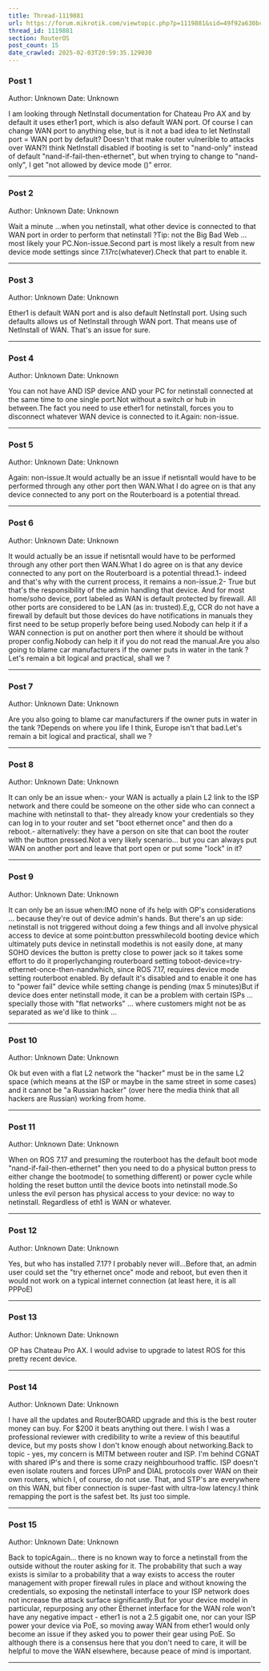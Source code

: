 ```yaml
---
title: Thread-1119881
url: https://forum.mikrotik.com/viewtopic.php?p=1119881&sid=49f92a630bc7970d8ca50523be880e8f#p1119881
thread_id: 1119881
section: RouterOS
post_count: 15
date_crawled: 2025-02-03T20:59:35.129030
---
```


### Post 1
Author: Unknown
Date: Unknown

I am looking through NetInstall documentation for Chateau Pro AX and by default it uses ether1 port, which is also default WAN port. Of course I can change WAN port to anything else, but is it not a bad idea to let NetInstall port = WAN port by default? Doesn't that make router vulnerible to attacks over WAN?I think NetInstall disabled if booting is set to "nand-only" instead of default "nand-if-fail-then-ethernet", but when trying to change to "nand-only", I get "not allowed by device mode ()" error.

---
### Post 2
Author: Unknown
Date: Unknown

Wait a minute ...when you netinstall, what other device is connected to that WAN port in order to perform that netinstall ?Tip: not the Big Bad Web ... most likely your PC.Non-issue.Second part is most likely a result from new device mode settings since 7.17rc(whatever).Check that part to enable it.

---
### Post 3
Author: Unknown
Date: Unknown

Ether1 is default WAN port and is also default NetInstall port. Using such defaults allows us of NetInstall through WAN port. That means use of NetInstall of WAN. That's an issue for sure.

---
### Post 4
Author: Unknown
Date: Unknown

You can not have AND ISP device AND your PC for netinstall connected at the same time to one single port.Not without a switch or hub in between.The fact you need to use ether1 for netinstall, forces you to disconnect whatever WAN device is connected to it.Again: non-issue.

---
### Post 5
Author: Unknown
Date: Unknown

Again: non-issue.It would actually be an issue if netisntall would have to be performed through any other port then WAN.What I do agree on is that any device connected to any port on the Routerboard is a potential thread.

---
### Post 6
Author: Unknown
Date: Unknown

It would actually be an issue if netisntall would have to be performed through any other port then WAN.What I do agree on is that any device connected to any port on the Routerboard is a potential thread.1- indeed and that's why with the current process, it remains a non-issue.2- True but that's the responsibility of the admin handling that device. And for most home/soho device, port labeled as WAN is default protected by firewall. All other ports are considered to be LAN (as in: trusted).E,g, CCR do not have a firewall by default but those devices do have notifications in manuals they first need to be setup properly before being used.Nobody can help it if a WAN connection is put on another port then where it should be without proper config.Nobody can help it if you do not read the manual.Are you also going to blame car manufacturers if the owner puts in water in the tank ?Let's remain a bit logical and practical, shall we ?

---
### Post 7
Author: Unknown
Date: Unknown

Are you also going to blame car manufacturers if the owner puts in water in the tank ?Depends on where you life I think, Europe isn't that bad.Let's remain a bit logical and practical, shall we ?

---
### Post 8
Author: Unknown
Date: Unknown

It can only be an issue when:- your WAN is actually a plain L2 link to the ISP network and there could be someone on the other side who can connect a machine with netinstall to that- they already know your credentials so they can log in to your router and set "boot ethernet once" and then do a reboot.- alternatively: they have a person on site that can boot the router with the button pressed.Not a very likely scenario...  but you can always put WAN on another port and leave that port open or put some "lock" in it?

---
### Post 9
Author: Unknown
Date: Unknown

It can only be an issue when:IMO none of ifs help with OP's considerations ... because they're out of device admin's hands. But there's an up side: netinstall is not triggered without doing a few things and all involve physical access to device at some point:button presswhilecold booting device which ultimately puts device in netinstall modethis is not easily done, at many SOHO devices the button is pretty close to power jack so it takes some effort to do it properlychanging routerboard setting toboot-device=try-ethernet-once-then-nandwhich, since ROS 7.17, requires device mode setting routerboot enabled. By default it's disabled and to enable it one has to "power fail" device while setting change is pending (max 5 minutes)But if device does enter netinstall mode, it can be a problem with certain ISPs ... specially those with "flat networks" ... where customers might not be as separated as we'd like to think ...

---
### Post 10
Author: Unknown
Date: Unknown

Ok but even with a flat L2 network the "hacker" must be in the same L2 space (which means at the ISP or maybe in the same street in some cases) and it cannot be "a Russian hacker" (over here the media think that all hackers are Russian) working from home.

---
### Post 11
Author: Unknown
Date: Unknown

When on ROS 7.17 and presuming the routerboot has the default boot mode "nand-if-fail-then-ethernet" then you need to do a physical button press to either change the bootmode( to something different) or power cycle while holding the reset button until the device boots into netinstall mode.So unless the evil person has physical access to your device: no way to netinstall. Regardless of eth1 is WAN or whatever.

---
### Post 12
Author: Unknown
Date: Unknown

Yes, but who has installed 7.17?  I probably never will...Before that, an admin user could set the "try ethernet once" mode and reboot, but even then it would not work on a typical internet connection (at least here, it is all PPPoE)

---
### Post 13
Author: Unknown
Date: Unknown

OP has Chateau Pro AX. I would advise to upgrade to latest ROS for this pretty recent device.

---
### Post 14
Author: Unknown
Date: Unknown

I have all the updates and RouterBOARD upgrade and this is the best router money can buy. For $200 it beats anything out there. I wish I was a professional reviewer with credibility to write a review of this beautiful device, but my posts show I don't know enough about networking.Back to topic - yes, my concern is MITM between router and ISP. I'm behind CGNAT with shared IP's and there is some crazy neighbourhood traffic. ISP doesn't even isolate routers and forces UPnP and DIAL protocols over WAN on their own routers, which I, of course, do not use. That, and STP's are everywhere on this WAN, but fiber connection is super-fast with ultra-low latency.I think remapping the port is the safest bet. Its just too simple.

---
### Post 15
Author: Unknown
Date: Unknown

Back to topicAgain... there is no known way to force a netinstall from the outside without the router asking for it. The probability that such a way exists is similar to a probability that a way exists to access the router management with proper firewall rules in place and without knowing the credentials, so exposing the netinstall interface to your ISP network does not increase the attack surface significantly.But for your device model in particular, repurposing any other Ethernet interface for the WAN role won't have any negative impact - ether1 is not a 2.5 gigabit one, nor can your ISP power your device via PoE, so moving away WAN from ether1 would only become an issue if they asked you to power their gear using PoE. So although there is a consensus here that you don't need to care, it will be helpful to move the WAN elsewhere, because peace of mind is important.

---
